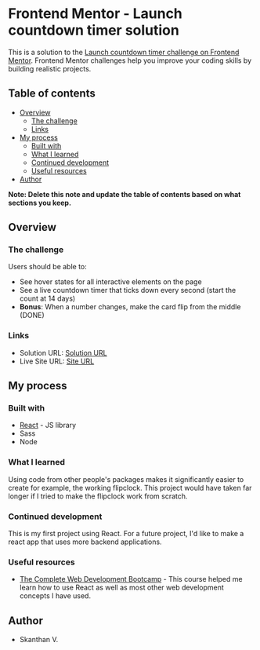 # Frontend Mentor - Launch countdown timer solution

This is a solution to the [Launch countdown timer challenge on Frontend Mentor](https://www.frontendmentor.io/challenges/launch-countdown-timer-N0XkGfyz-). Frontend Mentor challenges help you improve your coding skills by building realistic projects. 

## Table of contents

- [Overview](#overview)
  - [The challenge](#the-challenge)
  - [Links](#links)
- [My process](#my-process)
  - [Built with](#built-with)
  - [What I learned](#what-i-learned)
  - [Continued development](#continued-development)
  - [Useful resources](#useful-resources)
- [Author](#author)

**Note: Delete this note and update the table of contents based on what sections you keep.**

## Overview

### The challenge

Users should be able to:

- See hover states for all interactive elements on the page
- See a live countdown timer that ticks down every second (start the count at 14 days)
- **Bonus**: When a number changes, make the card flip from the middle (DONE)

### Links

- Solution URL: [Solution URL](https://www.frontendmentor.io/solutions/launch-countdown-using-react-and-sass-WCjae0WGg)
- Live Site URL: [Site URL](https://intense-escarpment-52050.herokuapp.com/)

## My process

### Built with

- [React](https://reactjs.org/) - JS library
- Sass
- Node

### What I learned

Using code from other people's packages makes it significantly easier to create for example, the working flipclock. This project would have taken far longer if I tried to make the flipclock work from scratch.

### Continued development

This is my first project using React. For a future project, I'd like to make a react app that uses more backend applications.

### Useful resources

- [The Complete Web Development Bootcamp](https://www.udemy.com/course/the-complete-web-development-bootcamp/) - This course helped me learn how to use React as well as most other web development concepts I have used.

## Author

- Skanthan V.
